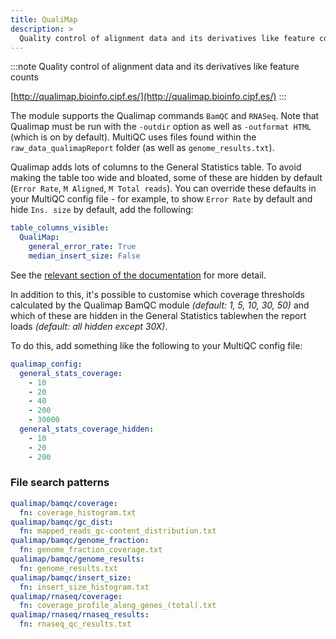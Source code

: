 ```yaml
---
title: QualiMap
description: >
  Quality control of alignment data and its derivatives like feature counts
---
```


<!--
~~~~~ DO NOT EDIT ~~~~~
This file is autogenerated from the MultiQC module python docstring.
Do not edit the markdown, it will be overwritten.

File path for the source of this content: multiqc/modules/qualimap/qualimap.py
~~~~~~~~~~~~~~~~~~~~~~~
-->

:::note
Quality control of alignment data and its derivatives like feature counts

[http://qualimap.bioinfo.cipf.es/](http://qualimap.bioinfo.cipf.es/)
:::

The module supports the Qualimap commands `BamQC` and `RNASeq`.
Note that Qualimap must be run with the `-outdir` option as well as
`-outformat HTML` (which is on by default). MultiQC uses files
found within the `raw_data_qualimapReport` folder (as well as `genome_results.txt`).

Qualimap adds lots of columns to the General Statistics table. To avoid making the table
too wide and bloated, some of these are hidden by default (`Error Rate`, `M Aligned`, `M Total reads`).
You can override these defaults in your MultiQC config file - for example, to show
`Error Rate` by default and hide `Ins. size` by default, add the following:

```yaml
table_columns_visible:
  QualiMap:
    general_error_rate: True
    median_insert_size: False
```

See the [relevant section of the documentation](http://multiqc.info/docs/#hiding-columns) for more detail.

In addition to this, it's possible to customise which coverage thresholds calculated
by the Qualimap BamQC module _(default: 1, 5, 10, 30, 50)_ and which of these are hidden in the
General Statistics tablewhen the report loads _(default: all hidden except 30X)_.

To do this, add something like the following to your MultiQC config file:

```yaml
qualimap_config:
  general_stats_coverage:
    - 10
    - 20
    - 40
    - 200
    - 30000
  general_stats_coverage_hidden:
    - 10
    - 20
    - 200
```

### File search patterns

```yaml
qualimap/bamqc/coverage:
  fn: coverage_histogram.txt
qualimap/bamqc/gc_dist:
  fn: mapped_reads_gc-content_distribution.txt
qualimap/bamqc/genome_fraction:
  fn: genome_fraction_coverage.txt
qualimap/bamqc/genome_results:
  fn: genome_results.txt
qualimap/bamqc/insert_size:
  fn: insert_size_histogram.txt
qualimap/rnaseq/coverage:
  fn: coverage_profile_along_genes_(total).txt
qualimap/rnaseq/rnaseq_results:
  fn: rnaseq_qc_results.txt
```
